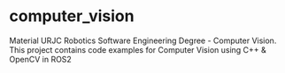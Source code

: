 # computer_vision
Material URJC Robotics Software Engineering Degree - Computer Vision. This project contains code examples for Computer Vision using C++ &amp; OpenCV in ROS2
